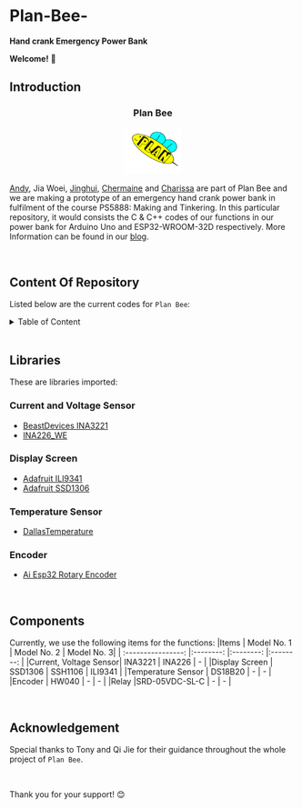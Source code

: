 # Plan-Bee-
**Hand crank Emergency Power Bank**


**Welcome!** :wave:


## Introduction
<h3 align="center">Plan Bee</h3>
<div align="center">
  <a href="https://github.com/charutomo/Plan-Bee-">
    <img src="image/bee.jpg" alt="bee" width="100" height="80">
  </a>
</div>

[Andy](https://github.com/Andypek921), Jia Woei, [Jinghui](https://github.com/jhlow5), 
[Chermaine](https://github.com/chermainegoh) and [Charissa](https://github.com/charutomo) 
are part of Plan Bee and we are making a prototype of an emergency hand crank power bank 
in fulfilment of the course PS5888: Making and Tinkering. In this particular repository, 
it would consists the C & C++ codes of our functions in our power bank
for Arduino Uno and ESP32-WROOM-32D respectively. More Information can be found in our [blog](https://blogs.ntu.edu.sg/ps5888-2022-g11/).

<br>

## Content Of Repository 
Listed below are the current codes for `Plan Bee`: 

<details>
	<summary>Table of Content</summary>

* [README.MD](https://github.com/charutomo/Plan-Bee-/blob/main/README.md)

* [License](https://github.com/charutomo/Plan-Bee-/blob/main/LICENSE)

* [Arduino Uno](https://github.com/charutomo/Plan-Bee-/blob/main/for%20Arduino)
	* [LED](https://github.com/charutomo/Plan-Bee-/blob/main/for%20Arduino/LED/LED.ino)

	* [Current, Voltage and Power Monitor](https://github.com/charutomo/Plan-Bee-/blob/main/for%20Arduino/INA3221_for_arduino_testing/INA3221_for_arduino_testing.ino)

* [ESP32-WROOM-32D](https://github.com/charutomo/Plan-Bee-/blob/main/for%20ESP32)
	* [for ILI9341](https://github.com/charutomo/Plan-Bee-/blob/main/for%20ESP32/for%20ILI9341)

	* [for SSH1106](https://github.com/charutomo/Plan-Bee-/blob/main/for%20ESP32/for%20SH1106/SH1106)
	
	* [for SSD1306](https://github.com/charutomo/Plan-Bee-/blob/main/for%20ESP32/for%20SSD1306/INA3221_works)

* [image](https://github.com/charutomo/Plan-Bee-/blob/main/image)
</details>

<br>

## Libraries
These are libraries imported:

### Current and Voltage Sensor
* [BeastDevices INA3221](https://github.com/beast-devices/Arduino-INA3221)
* [INA226_WE](https://github.com/wollewald/INA226_WE)

### Display Screen
* [Adafruit ILI9341](https://github.com/adafruit/Adafruit_ILI9341)
* [Adafruit SSD1306](https://github.com/adafruit/Adafruit_SSD1306)


### Temperature Sensor
* [DallasTemperature](https://github.com/vlast3k/Arduino-libraries/tree/master/DallasTemperature)


### Encoder
* [Ai Esp32 Rotary Encoder](https://github.com/igorantolic/ai-esp32-rotary-encoder)

<br>

## Components
Currently, we use the following items for the functions: 
|Items			| Model No. 1	| Model No. 2 | Model No. 3|
| :----------------:	|:--------:	 	|:--------:   |:--------:  |
|Current, Voltage Sensor| INA3221	 	| INA226	  | -		   |
|Display Screen		| SSD1306	 	| SSH1106	  | ILI9341	   |
|Temperature Sensor	| DS18B20	 	|	-	  |	-	   |
|Encoder			| HW040	 	|	-	  |	-	   |
|Relay			|SRD-05VDC-SL-C	| 	-	  |	-	   |

<br>

## Acknowledgement
Special thanks to Tony and Qi Jie for their guidance throughout the whole project of `Plan Bee`.

<br>

Thank you for your support! :blush: